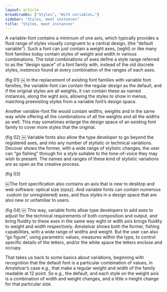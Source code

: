 ```yaml
---
layout: article
breadcrumbs: ["Styles", "With variables…"]
sidebar: "Styles, meet instances"
title: "Styles, meet instances"
---
```

A variable-font contains a minimum of one axis, which typically provides a fluid range of styles visually congruent to a central design, (the “default variable”). Such a font can just contain a weight axes, (wght) or like many font families today contain styles of weight and width in various combinations. The total combinations of axes define a style range referred to as the “design space” of a font family with, instead of the old discrete styles, *instances* found at every combination of the ranges of each axes.

(fig 01)
￼
In the replacement of existing font families with variable font families, the variable-font can contain the regular design as the default, and if the original styles are all weights, it can contain these as named instances, along the wght axis, allowing the styles to show in menus, matching preexisting styles from a variable font’s design space. 

Another variable-font file would contain widths, weights and in the same way while offering all the combinations of all the weights and all the widths as well. This may sometimes enlarge the design space of an existing font family to cover more styles that the original.

(fig 02)
￼
Variable fonts also allow the type developer to go beyond the registered axes, and into any number of stylistic or technical variations. Decovar shows the former, with a wide range of stylistic changes, the user can “go fishing” through for a style suitable to the tone-of-voice they may wish to present. The names and ranges of these kind of stylistic variations are as open as the creative process.

(fig 03)

￼The font specification also contains an axis that is new to desktop and web software: optical size (opsz). And variable fonts can contain numerous  custom (or unregistered) axes, and thus styles in a design space that are also new or unfamiliar to users.

(fig 04)
        ￼
This way, variable fonts allow type developers to add axes to adjust for the technical requirements of both composition and output, and bring fluidity to these axes in the same way wght or wdth axis brings fluidity to weight and width respectively. Amstelvar shows both the former, fishing capabilities, with a wide range of widths and weight. But the user can also “go figure”, using parametric values, measures within the type, to control specific details of the letters, and/or the white space the letters enclose and occupy.

That takes us back to some basics about variations, beginning with recognition that the default font is a particular combination of values, in Amstelvar’s case e.g., that make a regular weight and width of the family readable at 12 point. So e.g., the default, and each style on the weight axis is a combination of width and weight changes, and a little x-height change for that particular size. 

